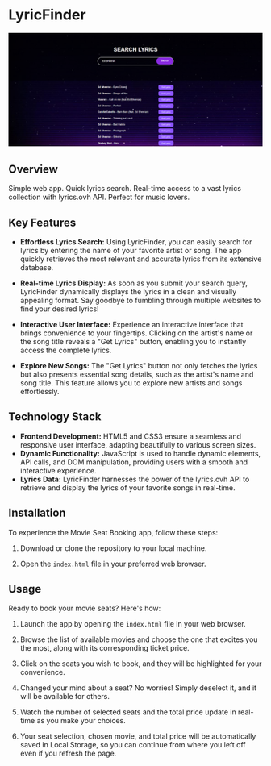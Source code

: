 # LyricFinder

![LyricFinder Logo](LyricFinder.app.png)

## Overview
Simple web app. Quick lyrics search. Real-time access to a vast lyrics collection with lyrics.ovh API. Perfect for music lovers.

## Key Features
- **Effortless Lyrics Search:** Using LyricFinder, you can easily search for lyrics by entering the name of your favorite artist or song. The app quickly retrieves the most relevant and accurate lyrics from its extensive database.

- **Real-time Lyrics Display:** As soon as you submit your search query, LyricFinder dynamically displays the lyrics in a clean and visually appealing format. Say goodbye to fumbling through multiple websites to find your desired lyrics!

- **Interactive User Interface:** Experience an interactive interface that brings convenience to your fingertips. Clicking on the artist's name or the song title reveals a "Get Lyrics" button, enabling you to instantly access the complete lyrics.

- **Explore New Songs:** The "Get Lyrics" button not only fetches the lyrics but also presents essential song details, such as the artist's name and song title. This feature allows you to explore new artists and songs effortlessly.

## Technology Stack
- **Frontend Development:** HTML5 and CSS3 ensure a seamless and responsive user interface, adapting beautifully to various screen sizes.
- **Dynamic Functionality:** JavaScript is used to handle dynamic elements, API calls, and DOM manipulation, providing users with a smooth and interactive experience.
- **Lyrics Data:** LyricFinder harnesses the power of the lyrics.ovh API to retrieve and display the lyrics of your favorite songs in real-time.


## Installation

To experience the Movie Seat Booking app, follow these steps:

1. Download or clone the repository to your local machine.

2. Open the `index.html` file in your preferred web browser.

## Usage

Ready to book your movie seats? Here's how:

1. Launch the app by opening the  `index.html` file in your web browser.

2. Browse the list of available movies and choose the one that excites you the most, along with its corresponding ticket price.

3. Click on the seats you wish to book, and they will be highlighted for your convenience.

4. Changed your mind about a seat? No worries! Simply deselect it, and it will be available for others.

5. Watch the number of selected seats and the total price update in real-time as you make your choices.

6. Your seat selection, chosen movie, and total price will be automatically saved in Local Storage, so you can continue from where you left off even if you refresh the page.
